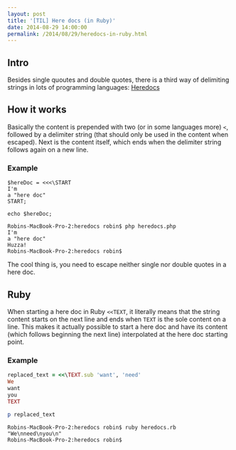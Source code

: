 ```yaml
---
layout: post
title: '[TIL] Here docs (in Ruby)'
date: 2014-08-29 14:00:00
permalink: /2014/08/29/heredocs-in-ruby.html
---
```


## Intro

Besides single quoutes and double quotes, there is a third way of delimiting strings in lots of programming languages: [Heredocs](http://en.wikipedia.org/wiki/Here_document)

## How it works

Basically the content is prepended with two (or in some languages more) `<`, followed by a delimiter string (that should only be used in the content when escaped). Next is the content itself, which ends when the delimiter string follows again on a new line.

### Example

```
$hereDoc = <<<\START
I'm
a "here doc"
START;

echo $hereDoc;
```

```shell
Robins-MacBook-Pro-2:heredocs robin$ php heredocs.php
I'm
a "here doc"
Huzza!
Robins-MacBook-Pro-2:heredocs robin$
```

The cool thing is, you need to escape neither single nor double quotes in a here doc.

## Ruby

When starting a here doc in Ruby `<<TEXT`, it literally means that the string content starts on the next line and ends when `TEXT` is the sole content on a line.
This makes it actually possible to start a here doc and have its content (which follows beginning the next line) interpolated at the here doc starting point.

### Example

```ruby
replaced_text = <<\TEXT.sub 'want', 'need'
We
want
you
TEXT

p replaced_text
```

```shell
Robins-MacBook-Pro-2:heredocs robin$ ruby heredocs.rb
"We\nneed\nyou\n"
Robins-MacBook-Pro-2:heredocs robin$
```
